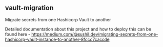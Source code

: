 ## vault-migration

Migrate secrets from one Hashicorp Vault to another

Detailed documentation about this project and how to deploy this can be found here - https://medium.com/@sushil.dev/migrating-secrets-from-one-hashicorp-vault-instance-to-another-8fccc7caccde
